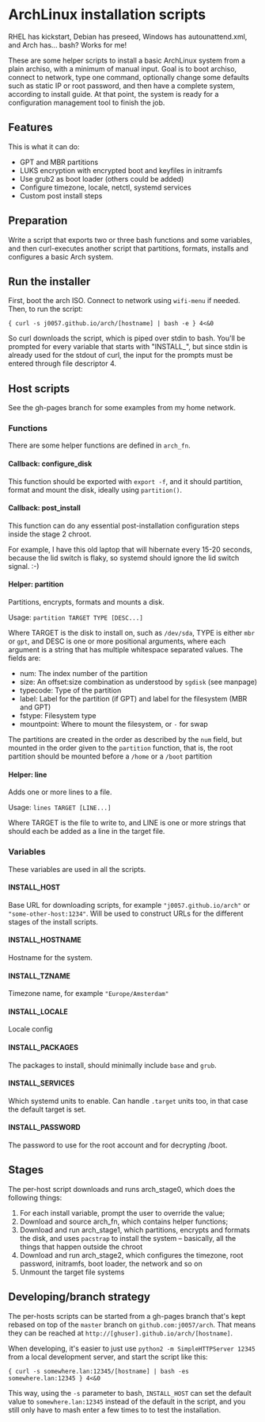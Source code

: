 # ArchLinux installation scripts

RHEL has kickstart, Debian has preseed, Windows has autounattend.xml, and Arch has...
bash? Works for me!

These are some helper scripts to install a basic ArchLinux system from a plain archiso,
with a minimum of manual input. Goal is to boot archiso, connect to network, type one
command, optionally change some defaults such as static IP or root password, and then
have a complete system, according to install guide. At that point, the system is ready
for a configuration management tool to finish the job.

## Features

This is what it can do:

- GPT and MBR partitions
- LUKS encryption with encrypted boot and keyfiles in initramfs
- Use grub2 as boot loader (others could be added)
- Configure timezone, locale, netctl, systemd services
- Custom post install steps

## Preparation

Write a script that exports two or three bash functions and some variables, and then
curl-executes another script that partitions, formats, installs and configures a basic
Arch system.

## Run the installer

First, boot the arch ISO. Connect to network using `wifi-menu` if needed. Then, to run
the script:

    { curl -s j0057.github.io/arch/[hostname] | bash -e } 4<&0

So curl downloads the script, which is piped over stdin to bash. You'll be prompted for
every variable that starts with "INSTALL\_", but since stdin is already used for the stdout
of curl, the input for the prompts must be entered through file descriptor 4.

## Host scripts

See the gh-pages branch for some examples from my home network.

### Functions

There are some helper functions are defined in `arch_fn`.

#### Callback: configure\_disk

This function should be exported with `export -f`, and it should partition, format and mount
the disk, ideally using `partition()`.

#### Callback: post\_install

This function can do any essential post-installation configuration steps inside the stage 2
chroot. 

For example, I have this old laptop that will hibernate every 15-20 seconds, because the lid
switch is flaky, so systemd should ignore the lid switch signal. :-)

#### Helper: partition

Partitions, encrypts, formats and mounts a disk.

Usage: `partition TARGET TYPE [DESC...]`

Where TARGET is the disk to install on, such as `/dev/sda`, TYPE is either `mbr` or `gpt`, and DESC
is one or more positional arguments, where each argument is a string that has multiple whitespace
separated values. The fields are:

* num: The index number of the partition
* size: An offset:size combination as understood by `sgdisk` (see manpage)
* typecode: Type of the partition
* label: Label for the partition (if GPT) and label for the filesystem (MBR and GPT)
* fstype: Filesystem type
* mountpoint: Where to mount the filesystem, or `-` for swap

The partitions are created in the order as described by the `num` field, but mounted in the order
given to the `partition` function, that is, the root partition should be mounted before a `/home` or
a `/boot` partition

#### Helper: line

Adds one or more lines to a file.

Usage: `lines TARGET [LINE...]`

Where TARGET is the file to write to, and LINE is one or more strings that should each be added as
a line in the target file.

### Variables

These variables are used in all the scripts.

#### INSTALL\_HOST

Base URL for downloading scripts, for example `"j0057.github.io/arch"` or `"some-other-host:1234"`.
Will be used to construct URLs for the different stages of the install scripts.

#### INSTALL\_HOSTNAME

Hostname for the system.

#### INSTALL\_TZNAME

Timezone name, for example `"Europe/Amsterdam"`

#### INSTALL\_LOCALE

Locale config

#### INSTALL\_PACKAGES

The packages to install, should minimally include `base` and `grub`.

#### INSTALL\_SERVICES

Which systemd units to enable. Can handle `.target` units too, in that case the default target is set.

#### INSTALL\_PASSWORD

The password to use for the root account and for decrypting /boot.

## Stages

The per-host script downloads and runs arch\_stage0, which does the following things:

1. For each install variable, prompt the user to override the value;
2. Download and source arch\_fn, which contains helper functions;
3. Download and run arch\_stage1, which partitions, encrypts and formats the disk,
   and uses `pacstrap` to install the system – basically, all the things that happen
   outside the chroot
3. Download and run arch\_stage2, which configures the timezone, root password,
   initramfs, boot loader, the network and so on
4. Unmount the target file systems

## Developing/branch strategy

The per-hosts scripts can be started from a gh-pages branch that's kept rebased on top of the `master`
branch on `github.com:j0057/arch`. That means they can be reached at `http://[ghuser].github.io/arch/[hostname]`.

When developing, it's easier to just use `python2 -m SimpleHTTPServer 12345` from a local development
server, and start the script like this:

    { curl -s somewhere.lan:12345/[hostname] | bash -es somewhere.lan:12345 } 4<&0

This way, using the `-s` parameter to bash, `INSTALL_HOST` can set the default value to
`somewhere.lan:12345` instead of the default in the script, and you still only have to mash enter a few
times to to test the installation.
